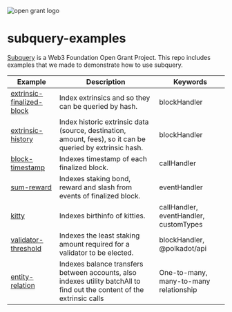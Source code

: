 ![open grant logo](https://raw.githubusercontent.com/w3f/General-Grants-Program/master/src/badge_black.svg)
# subquery-examples
[Subquery](https://github.com/subquery/subql) is a Web3 Foundation Open Grant Project.
This repo includes examples that we made to demonstrate how to use subquery.

| Example                   | Description                                          | Keywords     |
|---------------------------|------------------------------------------------------|--------------|
| [extrinsic-finalized-block](extrinsic-finalized-block) | Index extrinsics and so they can be queried by hash. | blockHandler |
| [extrinsic-history](extrinsic-history) | Index historic extrinsic data (source, destination, amount, fees), so it can be queried by extrinsic hash. | blockHandler |
| [block-timestamp](block-timestamp) | Indexes timestamp of each finalized block. | callHandler |
| [sum-reward](sum-reward) | Indexes staking bond, reward and slash from events of finalized block. | eventHandler |
| [kitty](kitty) | Indexes birthinfo of kitties. | callHandler, eventHandler, customTypes |
| [validator-threshold](validator-threshold) | Indexes the least staking amount required for a validator to be elected. | blockHandler, @polkadot/api |
| [entity-relation](entity-relation) | Indexes balance transfers between accounts, also indexes utility batchAll to find out the content of the extrinsic calls | One-to-many, many-to-many relationship |
